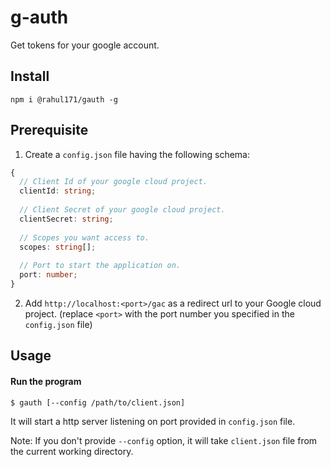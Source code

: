 # g-auth

Get tokens for your google account.

## Install

```shell script
npm i @rahul171/gauth -g
```

## Prerequisite

1) Create a `config.json` file having the following schema:

```typescript
{
  // Client Id of your google cloud project.
  clientId: string;
  
  // Client Secret of your google cloud project.
  clientSecret: string;
  
  // Scopes you want access to.
  scopes: string[];
  
  // Port to start the application on.
  port: number;
}
```
2) Add `http://localhost:<port>/gac` as a redirect url to your Google cloud project.
   (replace `<port>` with the port number you specified in the `config.json` file)

## Usage

#### Run the program
```shell script
$ gauth [--config /path/to/client.json]
```
It will start a http server listening on port provided in `config.json` file.

Note: If you don't provide `--config` option, it will take `client.json` file from the current working directory.
